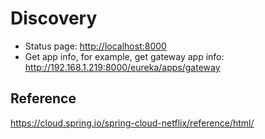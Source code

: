 # Discovery
* Status page: <http://localhost:8000>
* Get app info, for example, get gateway app info: <http://192.168.1.219:8000/eureka/apps/gateway>

## Reference
<https://cloud.spring.io/spring-cloud-netflix/reference/html/>